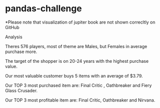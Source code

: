 # pandas-challenge
*Please note that visualization of jupiter book are not shown correcltly on GitHub

Analysis

Theres 576 players, most of theme are Males, but Females in average purchase more.

The target of the shopper is on 20-24 years with the highest purchase value.

Our most valuable customer buys 5 items with an average of $3.79.

Our TOP 3 most purchased item are: Final Critic , Oathbreaker and Fiery Glass Crusader.

Our TOP 3 most profitable item are: Final Critic, Oathbreaker and Nirvana.
